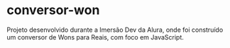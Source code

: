 # conversor-won
Projeto desenvolvido durante a Imersão Dev da Alura, onde foi construído um conversor de Wons para Reais, com foco em JavaScript.
